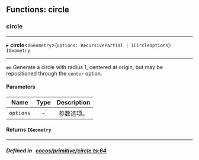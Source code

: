 ## Functions: circle

### circle


___
▸ **circle**<`IGeometry`\>(`options: RecursivePartial | ICircleOptions`): `IGeometry`
___



**`en`** 
Generate a circle with radius 1, centered at origin,
but may be repositioned through the `center` option.



#### Parameters

| Name | Type | Description |
| :------: | :------: | :------: |
| `options` | - | 参数选项。  |


#### Returns `IGeometry` 
___


##### Defined in &nbsp;   [cocos/primitive/circle.ts:64](https://github.com/cocos-creator/engine/blob/c7bf6b8a9/cocos/primitive/circle.ts#L64)&nbsp;
